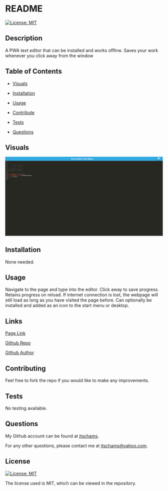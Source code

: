 # README

[![License: MIT](https://img.shields.io/badge/License-MIT-yellow.svg)](https://opensource.org/licenses/MIT)

## Description

A PWA text editor that can be installed and works offline.  Saves your work whenever you click away from the window

## Table of Contents

- [Visuals](#Visuals)

- [Installation](#Installation)

- [Usage](#Usage)

- [Contribute](#Contributing)

- [Tests](#Tests)

- [Questions](#Questions)

## Visuals

![Webpage Preview](./assets/preview.png)

## Installation

None needed.  

## Usage

Navigate to the page and type into the editor.  Click away to save progress.  Retains progress on reload.  If internet connection is lost, the webpage will still load as long as you have visited the page before.  Can optionally be installed and added as an icon to the start menu or desktop.

## Links

[Page Link](https://just-another-text-editor-tyx6.onrender.com)

[Github Repo](https://github.com/jtschams/offline-text-editor/tree/main)

[Github Author](https://github.com/jtschams)

## Contributing

Feel free to fork the repo if you would like to make any improvements.

## Tests

No testing available.

## Questions

My Github account can be found at [jtschams](https://github.com/jtschams).

For any other questions, please contact me at jtschams@yahoo.com.

## License
    
[![License: MIT](https://img.shields.io/badge/License-MIT-yellow.svg)](https://opensource.org/licenses/MIT)

The license used is MIT, which can be viewed in the repository.
